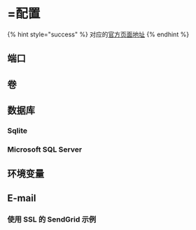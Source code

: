 # =配置

{% hint style="success" %}
对应的[官方页面地址](https://docs.passwordless.dev/guide/self-hosting/configuration.html)
{% endhint %}

## 端口 <a href="#ports" id="ports"></a>

## 卷 <a href="#volumes" id="volumes"></a>

## 数据库 <a href="#database" id="database"></a>

### Sqlite <a href="#sqlite" id="sqlite"></a>

### Microsoft SQL Server <a href="#microsoft-sql-server" id="microsoft-sql-server"></a>

## 环境变量 <a href="#environment-variables" id="environment-variables"></a>

## E-mail <a href="#e-mail" id="e-mail"></a>

### 使用 SSL 的 SendGrid 示例 <a href="#sendgrid-example-with-ssl" id="sendgrid-example-with-ssl"></a>

